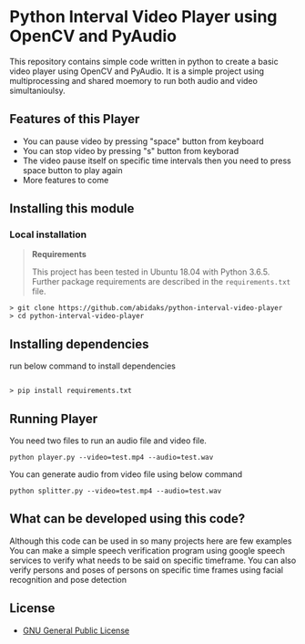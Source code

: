 # Python Interval Video Player using OpenCV and PyAudio

This repository contains simple code written in python to create a basic video player using OpenCV and PyAudio.
It is a simple project using multiprocessing and shared moemory to run both audio and video simultanioulsy.

## Features of this Player

* You can pause video by pressing "space" button from keyboard
* You can stop video by pressing "s" button from keyborad
* The video pause itself on specific time intervals then you need to press space button to play again
* More features to come

## Installing this module

### Local installation

> **Requirements**
>
> This project has been tested in Ubuntu 18.04 with Python 3.6.5. Further package requirements are described in the
> `requirements.txt` file.

```
> git clone https://github.com/abidaks/python-interval-video-player
> cd python-interval-video-player
```


## Installing dependencies

run below command to install dependencies
```

> pip install requirements.txt
```

## Running Player

You need two files to run an audio file and video file.
```
python player.py --video=test.mp4 --audio=test.wav
```

You can generate audio from video file using below command
```
python splitter.py --video=test.mp4 --audio=test.wav
```

## What can be developed using this code?
Although this code can be used in so many projects here are few examples
You can make a simple speech verification program using google speech services to verify what needs to be said on specific timeframe.
You can also verify persons and poses of persons on specific time frames using facial recognition and pose detection


## License

* [GNU General Public License](http://www.gnu.org/licenses/)
